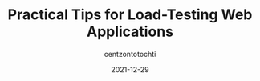 ---
author: centzontotochti
date: 2021-12-29
publisher: thepracticaldev
tags:
  - performance
  - testing
  - tips
  - web-apps
target_url: https://calendar.perfplanet.com/2021/practical-tips-load-testing-web-applications/
title: Practical Tips for Load-Testing Web Applications
---